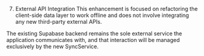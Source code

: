 7. External API Integration
This enhancement is focused on refactoring the client-side data layer to work offline and does not involve integrating any new third-party external APIs.

The existing Supabase backend remains the sole external service the application communicates with, and that interaction will be managed exclusively by the new SyncService.